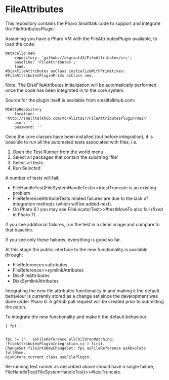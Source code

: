 # FileAttributes

This repository contains the Pharo Smalltalk code to support and integrate the FileAttributesPlugin.

Assuming you have a Pharo VM with the FileAttributesPlugin available, to load the code:

```smalltalk
Metacello new
	repository: 'github://akgrant43/FileAttributes/src';
	baseline: 'FileAttributes';
	load.
#DiskFileAttributes asClass initializeWithPrimitives: #FileAttributesPluginPrims asClass new.
```

Note: The DiskFileAttributes initialization will be automatically performed once the code has been integrated in to the core system.

Source for the plugin itself is available from smalltalkhub.com:

```smalltalk
MCHttpRepository
	location: 'http://smalltalkhub.com/mc/Alistair/FileAttributesPlugin/main'
	user: ''
	password: ''
```

Once the core classes have been installed (but before integration), it is possible to run all the automated tests associated with files, i.e.

1. Open the Test Runner from the world menu
1. Select all packages that contain the substring 'file'
1. Select all tests
1. Run Selected 

A number of tests will fail:

- FileHandleTest(FileSystemHandleTest)>>#testTruncate is an existing problem
- FileReferenceAttributeTests related failures are due to the lack of integration methods (which will be added next).
- On Pharo 6.1 you may see FileLocatorTest>>#testMoveTo also fail (fixed in Pharo 7).

If you see additional failures, run the test in a clean image and compare to that baseline.

If you see only these failures, everything is good so far.

At this stage the public interface to the new functionality is available through:

- FileReference>>attributes
- FileReference>>symlinkAttributes
- DiskFileAttributes
- DiskSymlinkAttributes


Integrating the new file attributes functionality in and making it the default behaviour is currently stored as a change set since the development was done under Pharo 6.  A github pull request will be created prior to submitting the patch.

To integrate the new functionality and make it the default behaviour:


```smalltalk
| fpi |


fpi := ('.' asFileReference allChildrenMatching: 'FileAttributesPluginIntegration.cs') first.
ChangeSet fileIntoNewChangeSet: fpi asFileReference asAbsolute fullName.
DiskStore current class useFilePlugin.
```

Re-running test runner as described above should have a single failure, FileHandleTest(FileSystemHandleTest)>>#testTruncate.

